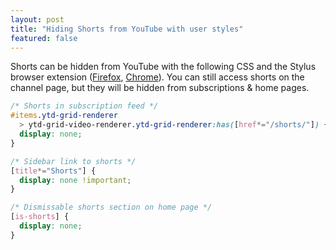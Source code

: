 ```yaml
---
layout: post
title: "Hiding Shorts from YouTube with user styles"
featured: false
---
```


Shorts can be hidden from YouTube with the following CSS and the
Stylus browser extension ([Firefox](https://addons.mozilla.org/en-US/firefox/addon/styl-us/), [Chrome](https://chrome.google.com/webstore/detail/stylus/clngdbkpkpeebahjckkjfobafhncgmne?hl=en)). You can still access shorts on the channel page, but they will be hidden from subscriptions & home pages.

```css
/* Shorts in subscription feed */
#items.ytd-grid-renderer
  > ytd-grid-video-renderer.ytd-grid-renderer:has([href*="/shorts/"]) {
  display: none;
}

/* Sidebar link to shorts */
[title*="Shorts"] {
  display: none !important;
}

/* Dismissable shorts section on home page */
[is-shorts] {
  display: none;
}
```
